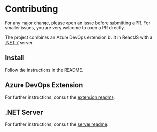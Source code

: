 # Contributing

For any major change, please open an issue before submitting a PR. For smaller issues, you are very welcome to open a PR directly.

The project combines an Azure DevOps extension built in ReactJS with a [.NET 7](https://dotnet.microsoft.com/en-us/download/dotnet/7.0) server.

## Install
Follow the instructions in the README.

## Azure DevOps Extension

For further instructions, consult the [extension readme](./extension/README.md).

## .NET Server

For further instructions, consult the [server readme](./server/README.md).

